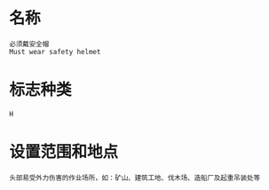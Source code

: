 # 名称
    必须戴安全帽
    Must wear safety helmet


# 标志种类
    H

# 设置范围和地点
    头部易受外力伤害的作业场所，如：矿山、建筑工地、伐木场、造船厂及起重吊装处等

